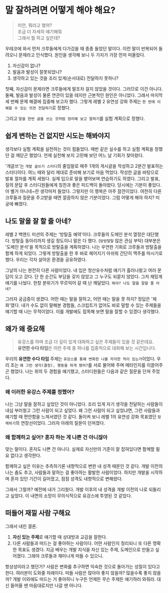 # 말 잘하려면 어떻게 해야 해요?

> 미안, 뭐라고 했어? </br>
> 조금 더 자세히 얘기해줘 </br>
> 그래서 뭘 하고 싶은데? </br>

우테코에 와서 먼저 크루들에게 다가갔을 때 종종 들었던 말이다. 이런 말이 반복되어 들려오니 문제라고 인식했다. 원인을 생각해 보니 두 가지가 가장 먼저 떠올랐다.

1. 자신감이 없나?
2. 발음과 발성이 잘못되었나?
3. 생각하고 있는 것을 조리 있게(순서대로) 전달하지 못하나?

첫째, 자신감이 문제라면 크루들에게 말조차 걸지 않았을 것이다. 그러므로 이건 아니다. 둘째, 발음과 발성이 물론 연관이 있을 테지만 근본적인 원인은 아니었다. 그래서 마지막 세 번째 문제 해결에 집중해 보고자
했다. 그렇게 레벨 2 유연성 강화 주제는 `한 번에 이해할 수 있는 의견 전달하기`로 정했다.

그리고 `말을 한번 글을 쓰는 것처럼 정리해 보고 말하기`를 실험 계획으로 정했다.

## 쉽게 변하는 건 없지만 시도는 해봐야지

생각보다 실험 계획을 실천하는 것이 힘들었다. 매번 같은 실수를 하고 실험 계획을 정했던 걸 깨닫곤 했었다. 언제 실천해 보지 고민해 보던 어느 날 기회가 찾아왔다.

'개글쓰'는 `개발 글쓰기 스터디`의 줄임말로 매주 1개의 게시글을 작성하고 2분간 발표하는 스터디이다. 여느 때와 달리 제대로 준비해 보기로 마음 먹었다. 작성한 글을 바탕으로 발표 절차를 계획 세웠다. 실제 입으로 말을
뱉어보며 연습하기도 하였다. 그리고 발표, 질의 문답 후 스터디원들에게 칭찬과 좋은 피드백이 돌아왔다. 당시에는 기분이 좋았다. 아 별거 아니네~란 생각마저 들었다. 그렇지만 이 행복은 아주 잠깐이었다. 여전히 다른
크루들과 질문을 주고받을 때면 깔끔하지 않은 기분이었다. 그럼 어떻게 해야 하지? 미궁에 빠졌다.

## 나도 말을 잘 할 줄 아네?

레벨 2 백엔드 미션의 주제는 '방탈출 예약'이다. 크루들의 도메인 분석 열정은 대단했다. 방탈출 동아리까지 생길 정도이니 말은 다 했다. (`방방탈탈` 많은 관심 부탁)
대부분은 '도메인 분석'을 목적으로 방탈출을 계획하였다. 나는 우연한 기회로 크루들과 방탈출을 함께 하게 되었다. 그렇게 방탈출을 한 후 바로 헤어지기 아쉬워 간단히 맥주를 마시기로 했다. 우리는 각자 살아온 환경을
공유하였다.

그날의 나는 완전히 다른 사람이었다. 내 입은 청산유수처럼 얘기가 흘러나왔고 여러 문답이 오고 갔다. 단 한 순간도 부담을 갖지 않았고 그 누구도 되묻지 않았다. 그저
재밌게 얘기를 나눴다. 한창 분위기가 무르익어 갈 때 난 깨달았다. `뭐야? 나도 말을 잘할 줄 아네?`

그러자 궁금증이 생겼다. 어떤 때는 말을 잘하고, 어떤 때는 말을 못 하지? 정답은 '체화'였다. 내가 수도 없이 말해본 경험들, 스크립트가 없어도 바로 말할 수 있는 주제들을 얘기할 때 나는 무적이었다.
이를 개발에도 접목해 보면 말을 잘할 수 있겠다 생각했다.

## 왜가 왜 중요해

> 유강스를 하며 조금 더 깊이 있게 대화하고 싶은 주제들이 있을 것 같은데요.  
> **유연한 수다 타임**은 이런 주제 중 하나를 집중적으로 대화해 보는 시간입니다.

우리의 **유연한 수다 타임** 주제는 `유강스를 통해 변화한 나를 자각한 적이 있는가`이었다. 우리 조는 `왜 그런 생각(결정), 행동을 하게 됐어?`를 서로 물어봐 주며 메타인지를 이끌어주곤 했었다. 나는 위의
두 경험을 얘기했고, 스터디원들은 다음과 같은 질문을 던져 주었다.

### 왜 이러한 유강스 주제를 정했어?

나는 그냥 말을 잘하고 싶었던 것이 아니었다. 조리 있게 자기 생각을 전달하는 사람들이 내심 부러웠고 그런 사람이 되고 싶었다. 왜 그런 사람이 되고 싶었냐면, 그런 사람들과 얘기할 때 편안함을 느껴서였던 것 같다.
돌이켜 보니 레벨 1의 유연성 강화 목표였던 `함께하기`의 연장선이었다. 그러자 아래의 질문이 던져졌다.

### 왜 함께하고 싶어? 혼자 하는 게 나쁜 건 아니잖아

맞는 말이다. 혼자도 나쁜 건 아니다. 실제로 자신만의 기준이 잘 잡혀있다면 함께할 필요 없다고 생각한다.

함께하고 싶은 이유는 추측하기론 내향적으로 변한 내 성격 때문인 것 같다. 개발 이전의 나는 춤도 추고, 사람들과 말하는 걸 좋아하는 활발한 사람이었다. 하지만 개발을 시작하며 혼자 있던 기간이 길어졌고, 점점
성격도 내향적으로 변해왔다.

그래서 그럴까? 예전에 내가 그리웠다. 개발 이후의 내 성격을 개발 이전의 나로 되돌리고 싶었다. 이 내면의 소망이 무의식적으로 유강스에 투영된 것 같았다.

## 떠들어 재낄 사람 구해요

그래서 내린 결론.

1. **자신 있는 주제**로 얘기할 때 상대방과 교감을 잘한다.
2. 다른 사람들과 떠드는 걸 좋아하는 사람이다.
   어떤 사람인지 정리되니 또 다른 명확한 목표도 생겼다. 지금 배우는 개발 지식을 자신 있는 주제, 도메인으로 만들고 싶어졌다. 그래야 크루들과 재미나게 떠들 수 있으니.

항상성이라고 했던가? 사람은 변화를 추구하면 익숙한 것으로 돌아가는 성질이 있다고 한다. 여러분이 도와줄 차례이다. 떠들 사람은 많아야 좋지 않을까? 많을수록 좋지 않을까? 개발 이외에도 떠드는 거 좋아하니 누구든
언제든 무슨 주제든 얘기하러 와줘라. 대신 들어올 땐 마음대로지만 나갈 땐 아니다.
